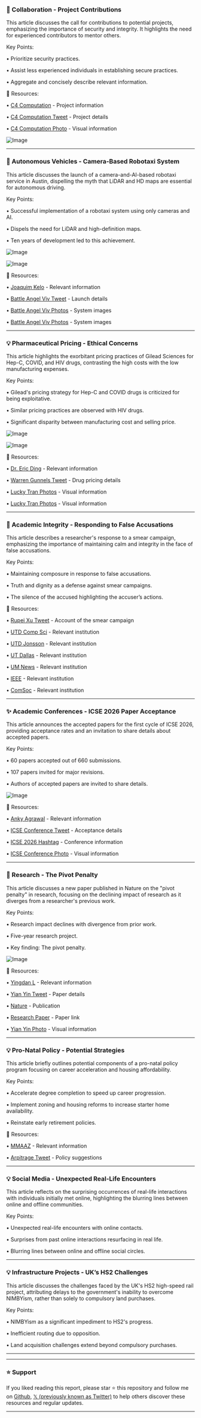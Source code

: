 ### 🤖 Collaboration - Project Contributions

This article discusses the call for contributions to potential projects, emphasizing the importance of security and integrity.  It highlights the need for experienced contributors to mentor others.

Key Points:

• Prioritize security practices.


• Assist less experienced individuals in establishing secure practices.


• Aggregate and concisely describe relevant information.


🔗 Resources:

• [C4 Computation](https://x.com/C4COMPUTATION) -  Project information


• [C4 Computation Tweet](https://x.com/C4COMPUTATION/status/1929905385173061911) - Project details


• [C4 Computation Photo](https://x.com/C4COMPUTATION/status/1928484163906379936/photo/1) - Visual information


![Image](https://pbs.twimg.com/media/GsNaBbWa4AAqP26?format=jpg&name=small)


---

### 🚀 Autonomous Vehicles - Camera-Based Robotaxi System

This article discusses the launch of a camera-and-AI-based robotaxi service in Austin, dispelling the myth that LiDAR and HD maps are essential for autonomous driving.

Key Points:

• Successful implementation of a robotaxi system using only cameras and AI.


• Dispels the need for LiDAR and high-definition maps.


• Ten years of development led to this achievement.



![Image](https://pbs.twimg.com/media/GuDbHqlW8AA8z9b?format=jpg&name=small)

![Image](https://pbs.twimg.com/media/GuDbHqlWcAADSbW?format=jpg&name=small)


🔗 Resources:

• [Joaquim Kelo](https://x.com/JoaquimKelo) - Relevant information


• [Battle Angel Viv Tweet](https://x.com/battleangelviv/status/1936788771598414079) - Launch details


• [Battle Angel Viv Photos](https://x.com/battleangelviv/status/1936788771598414079/photo/1) - System images


• [Battle Angel Viv Photos](https://x.com/battleangelviv/status/1936788771598414079/photo/2) - System images



---

### 💡 Pharmaceutical Pricing - Ethical Concerns

This article highlights the exorbitant pricing practices of Gilead Sciences for Hep-C, COVID, and HIV drugs, contrasting the high costs with the low manufacturing expenses.

Key Points:

• Gilead's pricing strategy for Hep-C and COVID drugs is criticized for being exploitative.


•  Similar pricing practices are observed with HIV drugs.


•  Significant disparity between manufacturing cost and selling price.


![Image](https://pbs.twimg.com/media/GtwlPKuWsAArBxB?format=jpg&name=small)

![Image](https://pbs.twimg.com/media/GtwlPKsW4AAW4Jl?format=jpg&name=small)

🔗 Resources:

• [Dr. Eric Ding](https://x.com/DrEricDing) - Relevant information


• [Warren Gunnels Tweet](https://x.com/GunnelsWarren/status/1936124269647609986) - Drug pricing details


• [Lucky Tran Photos](https://x.com/luckytran/status/1935462886622535732/photo/1) - Visual information


• [Lucky Tran Photos](https://x.com/luckytran/status/1935462886622535732/photo/2) - Visual information


---

### 🤖 Academic Integrity - Responding to False Accusations

This article describes a researcher's response to a smear campaign, emphasizing the importance of maintaining calm and integrity in the face of false accusations.


Key Points:

• Maintaining composure in response to false accusations.


•  Truth and dignity as a defense against smear campaigns.


• The silence of the accused highlighting the accuser’s actions.



🔗 Resources:

• [Rupei Xu Tweet](https://x.com/RupeiXu/status/1936247985379139700) - Account of the smear campaign


• [UTD Comp Sci](https://x.com/UTDCompSci) - Relevant institution


• [UTD Jonsson](https://x.com/UTDJonsson) - Relevant institution


• [UT Dallas](https://x.com/UT_Dallas) - Relevant institution


• [UM News](https://x.com/UMNews) - Relevant institution


• [IEEE](https://x.com/IEEEorg) - Relevant institution


• [ComSoc](https://x.com/ComSoc) - Relevant institution


---

### ✨ Academic Conferences - ICSE 2026 Paper Acceptance

This article announces the accepted papers for the first cycle of ICSE 2026, providing acceptance rates and an invitation to share details about accepted papers.


Key Points:

• 60 papers accepted out of 660 submissions.


• 107 papers invited for major revisions.


•  Authors of accepted papers are invited to share details.


![Image](https://pbs.twimg.com/media/Gt5FTWVX0AAI_91?format=jpg&name=small)


🔗 Resources:

• [Anky Agrawal](https://x.com/Anky_Agrawal) - Relevant information


• [ICSE Conference Tweet](https://x.com/ICSEconf/status/1936061129790570960) - Acceptance details


• [ICSE 2026 Hashtag](https://x.com/hashtag/ICSE2026?src=hashtag_click) - Conference information


• [ICSE Conference Photo](https://x.com/ICSEconf/status/1936061129790570960/photo/1) - Visual information



---

### 🤖 Research - The Pivot Penalty

This article discusses a new paper published in Nature on the "pivot penalty" in research, focusing on the declining impact of research as it diverges from a researcher's previous work.

Key Points:

• Research impact declines with divergence from prior work.


•  Five-year research project.


•  Key finding:  The pivot penalty.


![Image](https://pbs.twimg.com/media/GsC-LU9WQAAJZSD?format=jpg&name=small)

🔗 Resources:

• [Yingdan L](https://x.com/YingdanL_kk) - Relevant information


• [Yian Yin Tweet](https://x.com/yian_yin/status/1927778060775928295) - Paper details


• [Nature](https://x.com/Nature) - Publication


• [Research Paper](https://nature.com/articles/s41586-025-09048-1) -  Paper link


• [Yian Yin Photo](https://x.com/yian_yin/status/1927778060775928295/photo/1) - Visual information



---

### 💡 Pro-Natal Policy - Potential Strategies

This article briefly outlines potential components of a pro-natal policy program focusing on career acceleration and housing affordability.

Key Points:

• Accelerate degree completion to speed up career progression.


• Implement zoning and housing reforms to increase starter home availability.


• Reinstate early retirement policies.


🔗 Resources:

• [MMAAZ](https://x.com/mmaaz_98) - Relevant information


• [Arpitrage Tweet](https://x.com/arpitrage/status/1935049789869330784) - Policy suggestions




---

### 💡 Social Media - Unexpected Real-Life Encounters

This article reflects on the surprising occurrences of real-life interactions with individuals initially met online, highlighting the blurring lines between online and offline communities.

Key Points:

• Unexpected real-life encounters with online contacts.


•  Surprises from past online interactions resurfacing in real life.


• Blurring lines between online and offline social circles.


---

### 💡 Infrastructure Projects - UK’s HS2 Challenges

This article discusses the challenges faced by the UK's HS2 high-speed rail project, attributing delays to the government's inability to overcome NIMBYism, rather than solely to compulsory land purchases.


Key Points:

• NIMBYism as a significant impediment to HS2's progress.


• Inefficient routing due to opposition.


• Land acquisition challenges extend beyond compulsory purchases.


---


---

### ⭐️ Support

If you liked reading this report, please star ⭐️ this repository and follow me on [Github](https://github.com/Drix10), [𝕏 (previously known as Twitter)](https://x.com/DRIX_10_) to help others discover these resources and regular updates.

---